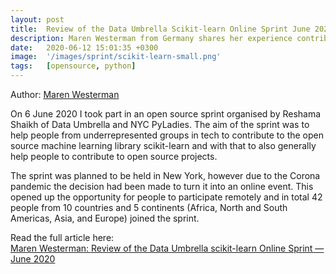 ```yaml
---
layout: post
title:  Review of the Data Umbrella Scikit-learn Online Sprint June 2020
description: Maren Westerman from Germany shares her experience contributing to open source. 
date:   2020-06-12 15:01:35 +0300
image:  '/images/sprint/scikit-learn-small.png'
tags:   [opensource, python]
---
```


Author:  [Maren Westerman](https://www.linkedin.com/in/dr-maren-westermann-0b8575144/)

On 6 June 2020 I took part in an open source sprint organised by Reshama Shaikh of Data Umbrella and NYC PyLadies. The aim of the sprint was to help people from underrepresented groups in tech to contribute to the open source machine learning library scikit-learn and with that to also generally help people to contribute to open source projects.

The sprint was planned to be held in New York, however due to the Corona pandemic the decision had been made to turn it into an online event. This opened up the opportunity for people to participate remotely and in total 42 people from 10 countries and 5 continents (Africa, North and South Americas, Asia, and Europe) joined the sprint.

Read the  full article here:  
[Maren Westerman: Review of the Data Umbrella scikit-learn Online Sprint — June 2020](https://marenwestermann.github.io/blogpost/2020/06/12/sklearn-sprint.html)